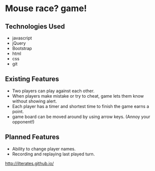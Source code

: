 # Mouse race? game!

## Technologies Used

* javascript
* jQuery
* Bootstrap
* html
* css
* git

## Existing Features

* Two players can play against each other.
* When players make mistake or try to cheat, game lets them know without showing alert.
* Each player has a timer and shortest time to finish the game earns a point.
* game board can be moved around by using arrow keys. (Annoy your opponent!)


## Planned Features

* Ability to change player names.
* Recording and replaying last played turn.


http://ilterates.github.io/
